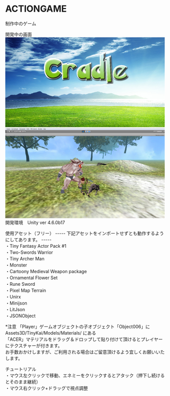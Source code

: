 ACTIONGAME
==========
制作中のゲーム

開発中の画面
![image](title.jpg)
![image](3DACTIONGAME.jpg)
<br>
開発環境　Unity ver 4.6.0b17

使用アセット（フリー）
----- 下記アセットをインポートせずとも動作するようにしてあります。 -----
<br>・Tiny Fantasy Actor Pack #1
<br>・Two-Swords Warrior
<br>・Tiny Archer Man
<br>・Monster
<br>・Cartoony Medieval Weapon package
<br>・Ornamental Flower Set
<br>・Rune Sword
<br>・Pixel Map Terrain
<br>・Unirx
<br>・Minijson
<br>・LitJson
<br>・JSONObject

*注意
「Player」ゲームオブジェクトの子オブジェクト「Object006」に
<br>Assets3D/TinyKai/Models/Materials/ にある
<br>「ACER」マテリアルをドラッグ＆ドロップして貼り付けて頂けるとプレイヤーにテクスチャーが付きます。
<br>お手数おかけしますが、ご利用される場合はご留意頂けるよう宜しくお願いいたします。

チュートリアル
<br>・マウス左クリックで移動、エネミーをクリックするとアタック（押下し続けるとそのまま継続）
<br>・マウス右クリック+ドラッグで視点調整
